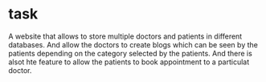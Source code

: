 # task

A website that allows to store multiple doctors and patients in different databases. And allow the doctors to create blogs which can be seen by the patients depending on the category selected by the patients.
And there is alsot hte feature to allow the patients to book appointment to a particulat doctor.
